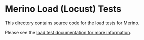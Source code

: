 # Merino Load (Locust) Tests

This directory contains source code for the load tests for Merino.

Please see the [load test documentation for more information][1].

[1]: /docs/testing/load-tests.md
